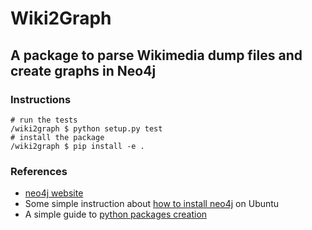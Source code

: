 # Wiki2Graph
## A package to parse Wikimedia dump files and create graphs in Neo4j


### Instructions

```
# run the tests
/wiki2graph $ python setup.py test
# install the package
/wiki2graph $ pip install -e .
```

### References

- [neo4j website](https://neo4j.com/)
- Some simple instruction about [how to install neo4j](http://www.exegetic.biz/blog/2016/09/installing-neo4j-ubuntu-16-04/) on Ubuntu
- A simple guide to [python packages creation](https://python-packaging.readthedocs.io/en/latest/)
